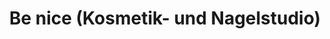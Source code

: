 ---
title: "Be nice (Kosmetik- und Nagelstudio)"
url: /koethen-anhalt/be-nice-kosmetik-und-nagelstudio/
shop: Kosmetik
---